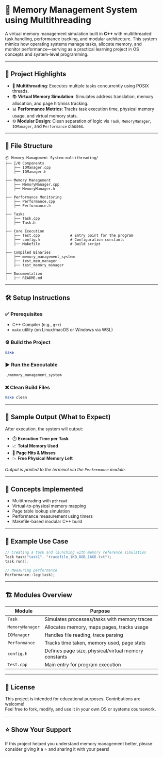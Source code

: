 
# 🧠 Memory Management System using Multithreading

A virtual memory management simulation built in **C++** with multithreaded task handling, performance tracking, and modular architecture. This system mimics how operating systems manage tasks, allocate memory, and monitor performance—serving as a practical learning project in OS concepts and system-level programming.

---

## 📌 Project Highlights

- 🧵 **Multithreading**: Executes multiple tasks concurrently using POSIX threads.
- 📚 **Virtual Memory Simulation**: Simulates address translation, memory allocation, and page hit/miss tracking.
- 📊 **Performance Metrics**: Tracks task execution time, physical memory usage, and virtual memory stats.
- ⚙️ **Modular Design**: Clean separation of logic via `Task`, `MemoryManager`, `IOManager`, and `Performance` classes.

---

## 🧱 File Structure

```
📦 Memory-Management-System-multithreading/
├── I/O Components
│   ├── IOManager.cpp
│   ├── IOManager.h
│
├── Memory Management
│   ├── MemoryManager.cpp
│   ├── MemoryManager.h
│
├── Performance Monitoring
│   ├── Performance.cpp
│   ├── Performance.h
│
├── Tasks
│   ├── Task.cpp
│   ├── Task.h
│
├── Core Execution
│   ├── Test.cpp              # Entry point for the program
│   ├── config.h              # Configuration constants
│   ├── Makefile              # Build script
│
├── Compiled Binaries
│   ├── memory_management_system
│   ├── test_mem_manager
│   ├── test_memory_manager
│
├── Documentation
│   ├── README.md
```

---

## 🛠️ Setup Instructions

### ✅ Prerequisites
- C++ Compiler (e.g., `g++`)
- `make` utility (on Linux/macOS or Windows via WSL)

### ⚙️ Build the Project

```bash
make
```

### ▶️ Run the Executable

```bash
./memory_management_system
```

### ❌ Clean Build Files

```bash
make clean
```

---

## 🧪 Sample Output (What to Expect)

After execution, the system will output:

- ⏱️ **Execution Time per Task**
- 📈 **Total Memory Used**
- 🔁 **Page Hits & Misses**
- 📉 **Free Physical Memory Left**

*Output is printed to the terminal via the `Performance` module.*

---

## 🧠 Concepts Implemented

- Multithreading with `pthread`
- Virtual-to-physical memory mapping
- Page table lookup simulation
- Performance measurement using timers
- Makefile-based modular C++ build

---

## 📖 Example Use Case

```cpp
// Creating a task and launching with memory reference simulation
Task task("task1", "tracefile_1KB_8GB_16GB.txt");
task.run();

// Measuring performance
Performance::log(task);
```

---

## 🏗️ Modules Overview

| Module          | Purpose                                                  |
|-----------------|----------------------------------------------------------|
| `Task`          | Simulates processes/tasks with memory traces             |
| `MemoryManager` | Allocates memory, maps pages, tracks usage               |
| `IOManager`     | Handles file reading, trace parsing                      |
| `Performance`   | Tracks time taken, memory used, page stats               |
| `config.h`      | Defines page size, physical/virtual memory constants     |
| `Test.cpp`      | Main entry for program execution                         |

---


## 📝 License

This project is intended for educational purposes. Contributions are welcome!  
Feel free to fork, modify, and use it in your own OS or systems coursework.

---

## ⭐ Show Your Support

If this project helped you understand memory management better, please consider giving it a ⭐ and sharing it with your peers!
